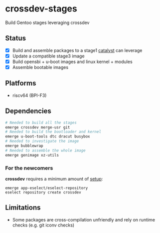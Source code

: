 # crossdev-stages
Build Gentoo stages leveraging crossdev

## Status

- [x] Build and assemble packages to a stage1 [catalyst](https://wiki.gentoo.org/wiki/Catalyst) can leverage
- [x] Update a compatible stage3 image
- [x] Build opensbi + u-boot images and linux kernel + modules
- [x] Assemble bootable images

## Platforms
- riscv64 (BPI-F3)


## Dependencies
``` sh
# Needed to build all the stages
emerge crossdev merge-usr git
# Needed to build the bootloader and kernel
emerge u-boot-tools dtc dracut busybox
# Needed to investigate the image
emerge bubblewrap
# Needed to assemble the whole image
emerge genimage xz-utils
```
### For the newcomers
**crossdev** requires a minimum amount of [setup](https://wiki.gentoo.org/wiki/Crossdev#eselect_creation):
```
emerge app-eselect/eselect-repository
eselect repository create crossdev
```

## Limitations

- Some packages are cross-compilation unfriendly and rely on runtime checks (e.g. git iconv checks)
